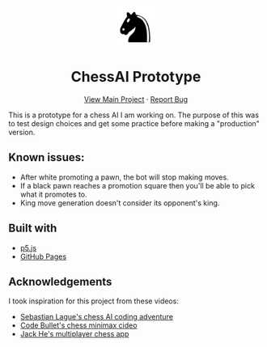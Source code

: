 <p align="center">
  <img src="assets/images/icon.png" alt="Logo" width="80" height="80">
  <h1 align="center">ChessAI Prototype</h1>
  <p align="center">
    <a href="https://github.com/UhMarco/ChessAI/">View Main Project</a>
    ·
    <a href="https://github.com/UhMarco/ChessAI/issues">Report Bug</a>
  </p>
</p>

This is a prototype for a chess AI I am working on. The purpose of this was to test design choices and get some practice before making a "production" version.

## Known issues:
* After white promoting a pawn, the bot will stop making moves.
* If a black pawn reaches a promotion square then you'll be able to pick what it promotes to.
* King move generation doesn't consider its opponent's king.

## Built with
* [p5.js](https://p5js.org/)
* [GitHub Pages](https://pages.github.com)

## Acknowledgements
I took inspiration for this project from these videos:
* [Sebastian Lague's chess AI coding adventure](https://www.youtube.com/watch?v=U4ogK0MIzqk)
* [Code Bullet's chess minimax cideo](https://www.youtube.com/watch?v=DZfv0YgLJ2Q&t=323s)
* [Jack He's multiplayer chess app](https://www.youtube.com/watch?v=QwUZxCBtfLw)
